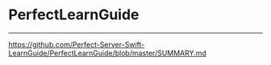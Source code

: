 # PerfectLearnGuide
---

https://github.com/Perfect-Server-Swift-LearnGuide/PerfectLearnGuide/blob/master/SUMMARY.md